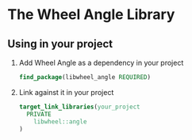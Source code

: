 # The Wheel Angle Library

## Using in your project

1. Add Wheel Angle as a dependency in your project

   ```cmake
   find_package(libwheel_angle REQUIRED)
   ```

2. Link against it in your project

   ```cmake
   target_link_libraries(your_project
     PRIVATE
       libwheel::angle
   )
   ```
